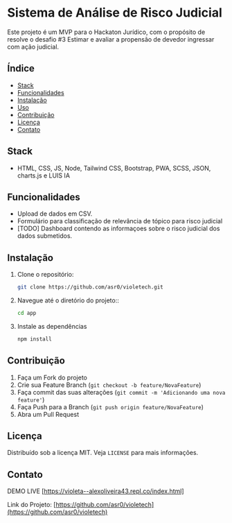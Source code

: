 

# Sistema de Análise de Risco Judicial

Este projeto é um MVP para o Hackaton Jurídico, com o propósito de resolve o desafio #3 Estimar e avaliar a propensão de devedor ingressar com ação judicial.

## Índice

- [Stack](#Stack)
- [Funcionalidades](#funcionalidades)
- [Instalação](#instalação)
- [Uso](#uso)
- [Contribuição](#contribuição)
- [Licença](#licença)
- [Contato](#contato)


## Stack

- HTML, CSS, JS, Node, Tailwind CSS, Bootstrap, PWA, SCSS, JSON, charts.js e LUIS IA

## Funcionalidades

- Upload de dados em CSV.
- Formulário para classificação de relevância de tópico para risco judicial
- [TODO] Dashboard contendo as informaçoes sobre o risco judicial dos dados submetidos.

## Instalação

1. Clone o repositório:
   ```sh
   git clone https://github.com/asr0/violetech.git

2. Navegue até o diretório do projeto::
   ```sh
   cd app


3. Instale as dependências
   ```sh
   npm install


## Contribuição

1. Faça um Fork do projeto
2. Crie sua Feature Branch (`git checkout -b feature/NovaFeature`)
3. Faça commit das suas alterações (`git commit -m 'Adicionando uma nova feature'`)
4. Faça Push para a Branch (`git push origin feature/NovaFeature`)
5. Abra um Pull Request

## Licença

Distribuído sob a licença MIT. Veja `LICENSE` para mais informações.

## Contato

DEMO LIVE [https://violeta--alexoliveira43.repl.co/index.html]

Link do Projeto: [https://github.com/asr0/violetech](https://github.com/asr0/violetech)